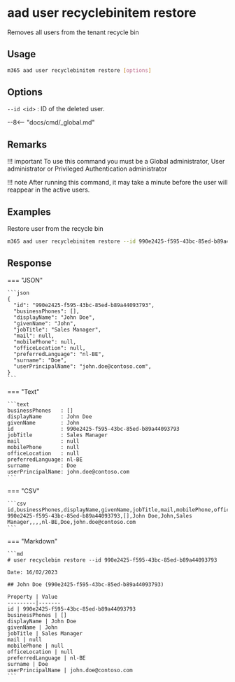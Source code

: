# aad user recyclebinitem restore

Removes all users from the tenant recycle bin

## Usage

```sh
m365 aad user recyclebinitem restore [options]
```

## Options

`--id <id>`
: ID of the deleted user.

--8<-- "docs/cmd/_global.md"

## Remarks

!!! important
    To use this command you must be a Global administrator, User administrator or Privileged Authentication administrator

!!! note
    After running this command, it may take a minute before the user will reappear in the active users.

## Examples

Restore user from the recycle bin

```sh
m365 aad user recyclebinitem restore --id 990e2425-f595-43bc-85ed-b89a44093793
```

## Response

=== "JSON"

    ```json
    {
      "id": "990e2425-f595-43bc-85ed-b89a44093793",
      "businessPhones": [],
      "displayName": "John Doe",
      "givenName": "John",
      "jobTitle": "Sales Manager",
      "mail": null,
      "mobilePhone": null,
      "officeLocation": null,
      "preferredLanguage": "nl-BE",
      "surname": "Doe",
      "userPrincipalName": "john.doe@contoso.com",
    }
    ```

=== "Text"

    ```text
    businessPhones   : []
    displayName      : John Doe
    givenName        : John
    id               : 990e2425-f595-43bc-85ed-b89a44093793
    jobTitle         : Sales Manager
    mail             : null
    mobilePhone      : null
    officeLocation   : null
    preferredLanguage: nl-BE
    surname          : Doe
    userPrincipalName: john.doe@contoso.com
    ```

=== "CSV"

    ```csv
    id,businessPhones,displayName,givenName,jobTitle,mail,mobilePhone,officeLocation,preferredLanguage,surname,userPrincipalName
    990e2425-f595-43bc-85ed-b89a44093793,[],John Doe,John,Sales Manager,,,,nl-BE,Doe,john.doe@contoso.com
    ```

=== "Markdown"

    ```md
    # user recyclebin restore --id 990e2425-f595-43bc-85ed-b89a44093793

    Date: 16/02/2023

    ## John Doe (990e2425-f595-43bc-85ed-b89a44093793)

    Property | Value
    ---------|-------
    id | 990e2425-f595-43bc-85ed-b89a44093793
    businessPhones | []
    displayName | John Doe
    givenName | John
    jobTitle | Sales Manager
    mail | null
    mobilePhone | null
    officeLocation | null
    preferredLanguage | nl-BE
    surname | Doe
    userPrincipalName | john.doe@contoso.com
    ```
